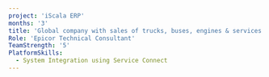 ```yaml
---
project: 'iScala ERP'
months: '3'
title: 'Global company with sales of trucks, buses, engines & services in South Africa'
Role: 'Epicor Technical Consultant'
TeamStrength: '5'
PlatformSkills:
  - System Integration using Service Connect
---
```


